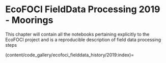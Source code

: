 # EcoFOCI FieldData Processing 2019 - Moorings

This chapter will contain all the notebooks pertaining explicitly to the EcoFOCI project and is a reproducible description of field data processing steps

(content/code_gallery/ecofoci_fielddata_history/2019:index)=